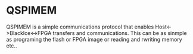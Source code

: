 # QSPIMEM

QSPIMEM is a simple communications protocol that enables Host<->BlackIce<->FPGA transfers and communications. This can be as sinmple as programing the flash or FPGA image or reading and rwriting memory etc..